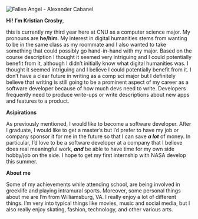 
![Fallen Angel - Alexander Cabanel](KristianCrosby.github.io/KristianCrosby350/images/0n1kp4bh.jpg)

**Hi!** **I’m Kristian Crosby**, 

  this is currently my third year here at CNU as a computer science major. My pronouns are **he/him**. My interest in digital humanities stems from wanting to be in the same class as my roommate and I also wanted to take something that could possibly go hand-in-hand with my major. Based on the course description I thought it seemed very intriguing and I could potentially benefit from it, although I didn’t initially know what digital humanities was. I thought it seemed intriguing and I believe I could potentially benefit from it. I don’t have a clear future in writing as a comp sci major but I definitely believe that writing is still going to be a prominent aspect of my career as a software developer because of how much devs need to write. Developers frequently need to produce write-ups or write descriptions about new apps and features to a product. 


**Asipirations**

  As previously mentioned, I would like to become a software developer. After I graduate, I would like to get a master’s but I’d prefer to have my job or company sponsor it for me in the future so that I can save **_a lot_** of money. In particular, I’d love to be a software developer at a company that I believe does real meaningful work, **_and_** be able to have time for my own side hobby/job on the side. I hope to get my first internship with NASA develop this summer. 


**About me**

  Some of my achievements while attending school, are being involved in greeklife and playing intramural sports. Moreover, some personal things about me are I’m from Williamsburg, VA. I really enjoy a lot of different things. I’m very into typical things like movies, music and social  media, but I also really enjoy skating, fashion, technology, and other various arts. 
